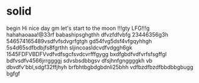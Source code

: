 # solid
begin
Hi
nice day
gm
let's start
to the moon !!!gty
LFG!!!g
hahahaoaaa!@33rf
babashipsghgthh
dfvzfdfvbfg
23446356g3h
546574165489vsdfvfsdvgrfgtgh
gd54fvg5dsf4vfgqyhhgh
5s4d65sdfbdbjfs8fgrthh
sljincoasldcvdfvdggh6gk
1545FDFVBDFVvdfvdfsgcfsvdcvrfffgygg
bxdfgbdfvdfvrfsfsgffgl
bdfvsdfv4566jrrggggj
sdvsbsdbbgsv dfsjhnfgnggggkh
vb dbvdfv'bbl,sdgf32ffjhyh
brfbhtbgbdgbdnli25bhh
vdfbzdfbzdfbbdbbgbugg
bgfgf
